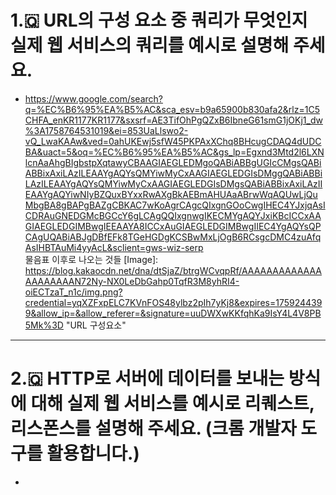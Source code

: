 # 1.🇶 URL의 구성 요소 중 쿼리가 무엇인지 실제 웹 서비스의 쿼리를 예시로 설명해 주세요.<br/>

- https://www.google.com/search?q=%EC%B6%95%EA%B5%AC&sca_esv=b9a65900b830afa2&rlz=1C5CHFA_enKR1177KR1177&sxsrf=AE3TifOhPgQZxB6IbneG61smG1jOKj1_dw%3A1758764531019&ei=853UaLlswo2-vQ_LwaKAAw&ved=0ahUKEwj5sfW45PKPAxXChq8BHcugCDAQ4dUDCBA&uact=5&oq=%EC%B6%95%EA%B5%AC&gs_lp=Egxnd3Mtd2l6LXNlcnAaAhgBIgbstpXqtawyCBAAGIAEGLEDMgoQABiABBgUGIcCMgsQABiABBixAxiLAzILEAAYgAQYsQMYiwMyCxAAGIAEGLEDGIsDMggQABiABBiLAzILEAAYgAQYsQMYiwMyCxAAGIAEGLEDGIsDMgsQABiABBixAxiLAzIIEAAYgAQYiwNIyBZQuxBYxxRwAXgBkAEBmAHUAaABrwWqAQUwLjQuMbgBA8gBAPgBAZgCBKAC7wKoAgrCAgcQIxgnGOoCwgIHEC4YJxjqAsICDRAuGNEDGMcBGCcY6gLCAgQQIxgnwgIKECMYgAQYJxiKBcICCxAAGIAEGLEDGIMBwgIEEAAYA8ICCxAuGIAEGLEDGIMBwgIIEC4YgAQYsQPCAgUQABiABJgDBfEFk8TGeHGDgKCSBwMxLjOgB6RCsgcDMC4zuAfqAsIHBTAuMi4yyAcL&sclient=gws-wiz-serp<br/>
  물음표 이후로 나오는 것들
  [Image]: https://blog.kakaocdn.net/dna/dtSjaZ/btrgWCvqpRf/AAAAAAAAAAAAAAAAAAAAAN72Ny-NX0LeDbGahp0TqfR3M8yhRI4-oiECTzaT_n1c/img.png?credential=yqXZFxpELC7KVnFOS48ylbz2pIh7yKj8&expires=1759244399&allow_ip=&allow_referer=&signature=uuDWXwKKfqhKa9IsY4L4V8PB5Mk%3D "URL 구성요소"

---

# 2.🇶 HTTP로 서버에 데이터를 보내는 방식에 대해 실제 웹 서비스를 예시로 리퀘스트, 리스폰스를 설명해 주세요. (크롬 개발자 도구를 활용합니다.)<br/>

-
